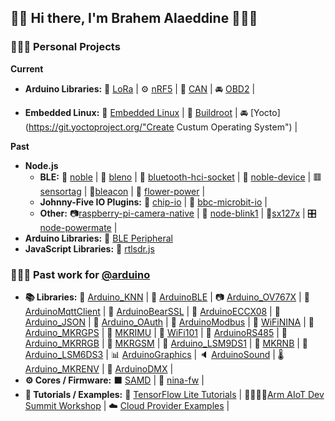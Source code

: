 ## 👋🏽 Hi there, I'm Brahem Alaeddine 👨🏽‍💻

### 👨🏽‍🔬 Personal Projects

__Current__
* __Arduino Libraries:__ 📡 [LoRa](https://github.com/sandeepmistry/arduino-LoRa "An Arduino library for sending and receiving data using LoRa radios.") | ⚙️ [nRF5](https://github.com/sandeepmistry/arduino-nRF5 "Arduino Core for Nordic Semiconductor nRF5 based boards") | 🥫 [CAN](https://github.com/sandeepmistry/arduino-CAN "An Arduino library for sending and receiving data using CAN bus.") | 🚘 [OBD2](https://github.com/sandeepmistry/arduino-OBD2 "An Arduino library for reading OBD-II data from your car over CAN bus.") |

* __Embedded Linux:__ 📡 [Embedded Linux](https://github.com/raspberrypi/linux "Create Custum Operating System.") | 🥫 [Buildroot](https://github.com/buildroot/buildroot "Create Custum Operating System") | 🚘 [Yocto](https://git.yoctoproject.org/"Create Custum Operating System") |

__Past__
* __Node.js__
  * __BLE:__ 🔵 [noble](https://github.com/noble/noble "A Node.js BLE (Bluetooth Low Energy) central module") | 🔵 [bleno](https://github.com/noble/bleno "A Node.js module for implementing BLE (Bluetooth Low Energy) peripherals") | 🔵 [bluetooth-hci-socket](https://github.com/noble/node-bluetooth-hci-socket "Bluetooth HCI socket binding for Node.js") | 🔵 [noble-device](https://github.com/noble/noble-device "A Node.js lib to abstract BLE (Bluetooth Low Energy) peripherals, uses noble") | 🟥 [sensortag](https://github.com/sandeepmistry/node-sensortag "Node.js lib for the TI SensorTag and TI CC2650 SensorTag") | 🏮[bleacon](https://github.com/sandeepmistry/node-bleacon "A Node.js library for creating, discovering, and configuring iBeacons") | 🌸 [flower-power](https://github.com/sandeepmistry/node-flower-power "Node.js lib for the Parrot Flower Power") |
  * __Johnny-Five IO Plugins:__ 🤖 [chip-io](https://github.com/sandeepmistry/node-chip-io "Johnny-Five IO Plugin for the Next Thing Co. C.H.I.P.") | 🤖 [bbc-microbit-io](https://github.com/sandeepmistry/node-bbc-microbit-io "Johnny-Five IO Plugin for the BBC micro:bit") |
  * __Other:__ 📷[raspberry-pi-camera-native](https://github.com/sandeepmistry/node-raspberry-pi-camera-native "Use your Raspberry Pi Camera Module with Node.js") | 🚨 [node-blink1](https://github.com/sandeepmistry/node-blink1 "
A Node.js library for the blink(1) by ThingM.") | 📡[sx127x](https://github.com/sandeepmistry/node-sx127x "Node.js driver for Semtech SX1276/77/78/79 based LoRa radios.") | 🎛[node-powermate](https://github.com/sandeepmistry/node-powermate "A Node.js library for the Griffin PowerMate") |
* __Arduino Libraries:__ 🔵 [BLE Peripheral](https://github.com/sandeepmistry/arduino-BLEPeripheral "An Arduino library for creating custom BLE peripherals with Nordic Semiconductor's nRF8001 or nR51822.")
* __JavaScript Libraries:__ 📡 [rtlsdr.js](https://github.com/sandeepmistry/rtlsdrjs "Turn your Realtek RTL2832U based device into an SDR (Software Defined Radio) receiver using JavaScript.")
  
### 👨🏽‍🔧 Past work for [@arduino](https://github.com/arduino)

* __📚 Libraries:__ 🧠 [Arduino_KNN](https://github.com/arduino-libraries/Arduino_KNN "Arduino library for the K-Nearest Neighbors algorithm.") | 🔵 [ArduinoBLE](https://github.com/arduino-libraries/ArduinoBLE "Enables BLE connectivity on the Arduino MKR WiFi 1010, Arduino UNO WiFi Rev.2, Arduino Nano 33 IoT, and Arduino Nano 33 BLE.") | 📷 [Arduino_OV767X](https://github.com/arduino-libraries/Arduino_OV767X "Capture images from your OmniVision OV7670 camera in your Arduino sketches.") | 🤖 [ArduinoMqttClient](https://github.com/arduino-libraries/ArduinoMqttClient "Allows you to send and receive MQTT messages using Arduino.") | 🐻 [ArduinoBearSSL](https://github.com/arduino-libraries/ArduinoBearSSL "Port of BearSSL to Arduino") | 🔐 [ArduinoECCX08](https://github.com/arduino-libraries/ArduinoECCX08 "Arduino Library for the Atmel/Microchip ECC508 and ECC608 crypto chips") | 📄 [Arduino_JSON](https://github.com/arduino-libraries/Arduino_JSON "Process JSON in your Arduino sketches.") | 👤 [Arduino_OAuth](https://github.com/arduino-libraries/Arduino_OAuth "OAuth 1.0 client library for Arduino.") | 🚌 [ArduinoModbus](https://github.com/arduino-libraries/ArduinoModbus "Use Modbus equipment with your Arduino.") | 📡 [WiFiNINA](https://github.com/arduino-libraries/WiFiNINA "Enables network connection (local and Internet) with the Arduino MKR WiFi 1010, Arduino MKR VIDOR 4000, Arduino UNO WiFi Rev.2 and Nano 33 IoT.") | 📍 [Arduino_MKRGPS](https://github.com/arduino-libraries/Arduino_MKRGPS "Allows you to read the location from the GPS on your MKR GPS shield.") | 🚀 [MKRIMU](https://github.com/arduino-libraries/MKRIMU "Allows you to read the acceleration, gyroscope, magnetic field and euler angles from the IMU on your MKR IMU shield.") | 📡 [WiFi101](https://github.com/arduino-libraries/WiFi101 "Network driver for ATMEL WINC1500 module (used on Arduino/Genuino Wifi Shield 101 and MKR1000 boards)") | 🥣 [ArduinoRS485](https://github.com/arduino-libraries/ArduinoRS485 "Enables sending and receiving data using the RS485 standard with RS485 shields, like the MKR 485 Shield.") | 🚨 [Arduino_MKRRGB](https://github.com/arduino-libraries/Arduino_MKRRGB "Allows you to draw on your MKR RGB shield.") | 📱 [MKRGSM](https://github.com/arduino-libraries/MKRGSM "Enables GSM/GRPS network connection using the Arduino MKR GSM 1400 board.") | 🚀 [Arduino_LSM9DS1](https://github.com/arduino-libraries/Arduino_LSM9DS1 "Allows you to read the accelerometer, magnetometer and gyroscope values from the LSM9DS1 IMU on your Arduino Nano 33 BLE Sense.")  | 📡 [MKRNB](https://github.com/arduino-libraries/MKRNB "Enables NB/GRPS network connection using the Arduino MKR NB 1500 board.") | 🚀 [Arduino_LSM6DS3](https://github.com/arduino-libraries/Arduino_LSM6DS3 "Allows you to read the accelerometer and gyroscope values from the LSM6DS3 IMU on your Arduino Nano 33 IoT or Arduino Uno WiFi Rev2 boards.") | 📊 [ArduinoGraphics](https://github.com/arduino-libraries/ArduinoGraphics "Core graphics library for Arduino.") | 🔈 [ArduinoSound](https://github.com/arduino-libraries/ArduinoSound "A simple way to play and analyze audio data using Arduino.") | 🌡 [Arduino_MKRENV](https://github.com/arduino-libraries/Arduino_MKRENV "Allows you to read the temperature, humidity, pressure, light and UV sensors of your MKR ENV shield.") | 🚨 [ArduinoDMX](https://github.com/arduino-libraries/ArduinoDMX "Control DMX lights with your Arduino.") | 
* __⚙️ Cores / Firmware:__ ⬛️ [SAMD](https://github.com/arduino/arduinocore-samd "Arduino Core for SAMD21 CPU") | 📡 [nina-fw](https://github.com/arduino/nina-fw "Arduino NINA-W102 firmware") |
* __💭 Tutorials / Examples:__ 🧠 [TensorFlow Lite Tutorials](https://github.com/arduino/ArduinoTensorFlowLiteTutorials "Arduino TensorFlow Lite Tutorials") | 👊🏽💪🏽[Arm AIoT Dev Summit Workshop](https://github.com/arduino/AIoT-Dev-Summit-2019 "TinyML Application Development for Everyone") | ☁️ [Cloud Provider Examples](https://github.com/arduino/ArduinoCloudProviderExamples "Arduino Cloud Provider Examples") |


